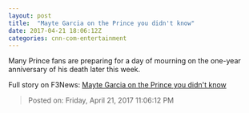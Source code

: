 ```yaml
---
layout: post
title:  "Mayte Garcia on the Prince you didn't know"
date: 2017-04-21 18:06:12Z
categories: cnn-com-entertainment
---
```


Many Prince fans are preparing for a day of mourning on the one-year anniversary of his death later this week.


Full story on F3News: [Mayte Garcia on the Prince you didn't know](http://www.f3nws.com/n/HhpYzF)

> Posted on: Friday, April 21, 2017 11:06:12 PM
